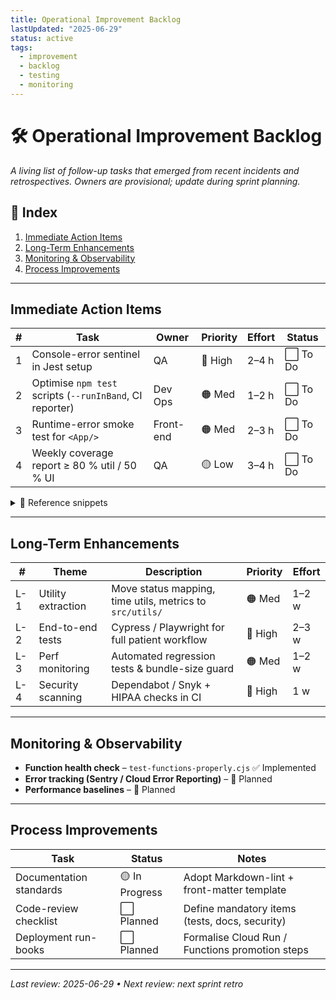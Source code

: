```yaml
---
title: Operational Improvement Backlog
lastUpdated: "2025-06-29"
status: active
tags:
  - improvement
  - backlog
  - testing
  - monitoring
---
```


# 🛠️ Operational Improvement Backlog

_A living list of follow-up tasks that emerged from recent incidents and retrospectives.  Owners are provisional; update during sprint planning._

## 📑 Index
1. [Immediate Action Items](#immediate-action-items)
2. [Long-Term Enhancements](#long-term-enhancements)
3. [Monitoring &amp; Observability](#monitoring--observability)
4. [Process Improvements](#process-improvements)

---

## Immediate Action Items

| # | Task | Owner | Priority | Effort | Status |
|---|------|-------|----------|--------|--------|
| 1 | Console-error sentinel in Jest setup | QA | 🔴 High | 2–4 h | ⬜ To Do |
| 2 | Optimise `npm test` scripts (`--runInBand`, CI reporter) | Dev Ops | 🟠 Med | 1–2 h | ⬜ To Do |
| 3 | Runtime-error smoke test for `<App/>` | Front-end | 🟠 Med | 2–3 h | ⬜ To Do |
| 4 | Weekly coverage report ≥ 80 % util / 50 % UI | QA | 🟡 Low | 3–4 h | ⬜ To Do |

<details><summary>📄 Reference snippets</summary>

```ts
// jest.setup.ts – console sentinel
beforeEach(() => {
  jest.spyOn(console, 'error').mockImplementation((...args) => {
    if (/Not wrapped in act/.test(args[0])) return; // allow RTL act warnings
    throw new Error('Console error:\n' + args.join(' '));
  });
});
```

```jsonc
// package.json – script optimisations
{
  "scripts": {
    "test":     "cross-env NODE_OPTIONS='--experimental-vm-modules' jest --runInBand",
    "test:watch": "npm test -- --watch",
    "test:ci":   "npm test -- --ci --reporters=default --reporters=jest-junit"
  }
}
```

</details>

---

## Long-Term Enhancements

| # | Theme | Description | Priority | Effort |
|---|-------|-------------|----------|--------|
| L-1 | Utility extraction | Move status mapping, time utils, metrics to `src/utils/` | 🟠 Med | 1–2 w |
| L-2 | End-to-end tests   | Cypress / Playwright for full patient workflow | 🔴 High | 2–3 w |
| L-3 | Perf monitoring    | Automated regression tests & bundle-size guard | 🟠 Med | 1–2 w |
| L-4 | Security scanning  | Dependabot / Snyk + HIPAA checks in CI | 🔴 High | 1 w |

---

## Monitoring & Observability

* **Function health check** – `test-functions-properly.cjs` ✅ Implemented
* **Error tracking (Sentry / Cloud Error Reporting)** – 🔄 Planned
* **Performance baselines** – 🔄 Planned

---

## Process Improvements

Task | Status | Notes
---- | ------ | -----
Documentation standards | 🟡 In Progress | Adopt Markdown-lint + front-matter template
Code-review checklist  | ⬜ Planned | Define mandatory items (tests, docs, security)
Deployment run-books   | ⬜ Planned | Formalise Cloud Run / Functions promotion steps

---

_Last review: 2025-06-29 • Next review: next sprint retro_